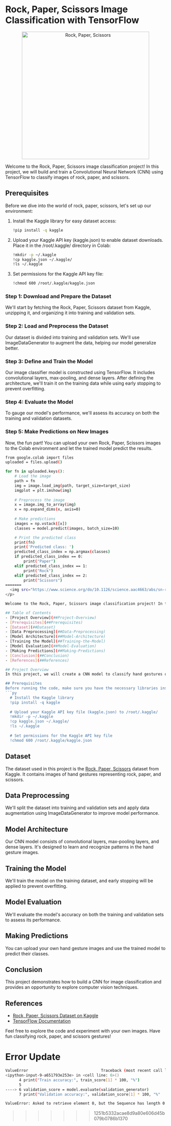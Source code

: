 # Rock, Paper, Scissors Image Classification with TensorFlow

<p align="center">
  <img src="https://ichef.bbci.co.uk/news/624/mcs/media/images/74580000/jpg/_74580127_162317629(1).jpg" alt="Rock, Paper, Scissors" width="400">
</p>

Welcome to the Rock, Paper, Scissors image classification project! In this project, we will build and train a Convolutional Neural Network (CNN) using TensorFlow to classify images of rock, paper, and scissors.

## Prerequisites
Before we dive into the world of rock, paper, scissors, let's set up our environment:
1. Install the Kaggle library for easy dataset access:
   ```bash
   !pip install -q kaggle

2. Upload your Kaggle API key (kaggle.json) to enable dataset downloads. Place it in the /root/.kaggle/ directory in Colab:
   ```bash
   !mkdir -p ~/.kaggle
   !cp kaggle.json ~/.kaggle/
   !ls ~/.kaggle

3. Set permissions for the Kaggle API key file:
   ```bash
   !chmod 600 /root/.kaggle/kaggle.json

### Step 1: Download and Prepare the Dataset
We'll start by fetching the Rock, Paper, Scissors dataset from Kaggle, unzipping it, and organizing it into training and validation sets.

### Step 2: Load and Preprocess the Dataset
Our dataset is divided into training and validation sets. We'll use ImageDataGenerator to augment the data, helping our model generalize better.

### Step 3: Define and Train the Model
Our image classifier model is constructed using TensorFlow. It includes convolutional layers, max-pooling, and dense layers. After defining the architecture, we'll train it on the training data while using early stopping to prevent overfitting.

### Step 4: Evaluate the Model
To gauge our model's performance, we'll assess its accuracy on both the training and validation datasets.

### Step 5: Make Predictions on New Images
Now, the fun part! You can upload your own Rock, Paper, Scissors images to the Colab environment and let the trained model predict the results.

```bash
from google.colab import files
uploaded = files.upload()

for fn in uploaded.keys():
    # Load the image
    path = fn
    img = image.load_img(path, target_size=target_size)
    imgplot = plt.imshow(img)
    
    # Preprocess the image
    x = image.img_to_array(img)
    x = np.expand_dims(x, axis=0)
    
    # Make predictions
    images = np.vstack([x])
    classes = model.predict(images, batch_size=10)

    # Print the predicted class
    print(fn)
    print('Predicted class: ')
    predicted_class_index = np.argmax(classes)
    if predicted_class_index == 0:
        print("Paper")
    elif predicted_class_index == 1:
        print("Rock")
    elif predicted_class_index == 2:
        print("Scissors")
=======
  <img src="https://www.science.org/do/10.1126/science.aac4663/abs/sn-rockpaper.jpg" alt="Rock, Paper, Scissors" width="400">
</p>

Welcome to the Rock, Paper, Scissors image classification project! In this project, we will build and train a Convolutional Neural Network (CNN) using TensorFlow to classify images of rock, paper, and scissors.

## Table of Contents
- [Project Overview](##Project-Overview)
- [Prerequisites](##Prerequisites)
- [Dataset](##Dataset)
- [Data Preprocessing](##Data-Preprocessing)
- [Model Architecture](##Model-Architecture)
- [Training the Model](##Training-the-Model)
- [Model Evaluation](##Model-Evaluation)
- [Making Predictions](##Making-Predictions)
- [Conclusion](##Conclusion)
- [References](##References)

## Project Overview
In this project, we will create a CNN model to classify hand gestures of rock, paper, and scissors. The dataset used for this project is available on Kaggle. Here's an overview of the project steps:

## Prerequisites
Before running the code, make sure you have the necessary libraries installed and set up your Kaggle API key:
```py
  # Install the Kaggle library
  !pip install -q kaggle
  
  # Upload your Kaggle API key file (kaggle.json) to /root/.kaggle/
  !mkdir -p ~/.kaggle
  !cp kaggle.json ~/.kaggle/
  !ls ~/.kaggle
  
  # Set permissions for the Kaggle API key file
  !chmod 600 /root/.kaggle/kaggle.json
```

## Dataset
The dataset used in this project is the [Rock, Paper, Scissors](https://www.kaggle.com/drgfreeman/rockpaperscissors) dataset from Kaggle. It contains images of hand gestures representing rock, paper, and scissors.

## Data Preprocessing
We'll split the dataset into training and validation sets and apply data augmentation using ImageDataGenerator to improve model performance.

## Model Architecture
Our CNN model consists of convolutional layers, max-pooling layers, and dense layers. It's designed to learn and recognize patterns in the hand gesture images.

## Training the Model
We'll train the model on the training dataset, and early stopping will be applied to prevent overfitting.

## Model Evaluation
We'll evaluate the model's accuracy on both the training and validation sets to assess its performance.

## Making Predictions
You can upload your own hand gesture images and use the trained model to predict their classes.

## Conclusion
This project demonstrates how to build a CNN for image classification and provides an opportunity to explore computer vision techniques.

## References
- [Rock, Paper, Scissors Dataset on Kaggle](https://www.kaggle.com/drgfreeman/rockpaperscissors)
- [TensorFlow Documentation](https://www.tensorflow.org/api_docs/python/tf)

Feel free to explore the code and experiment with your own images. Have fun classifying rock, paper, and scissors gestures!

# Error Update
```bash
ValueError                                Traceback (most recent call last)
<ipython-input-9-a651793e253e> in <cell line: 6>()
      4 print("Train accuracy:", train_score[1] * 100, "%")
      5 
----> 6 validation_score = model.evaluate(validation_generator)
      7 print("Validation accuracy:", validation_score[1] * 100, "%"

ValueError: Asked to retrieve element 0, but the Sequence has length 0
```
>>>>>>> 1251b5332acae8d9a80e606d45b079b0786b1370
